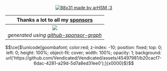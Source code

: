<p align="center">
  <a href="https://vendicated.dev">
    <img src="https://github.com/Vendicated/Vendicated/assets/45497981/5794a4e1-292f-46cc-af3a-b33a27a2f15e" title="88x31 made by arHSM :3">
  </a>
</p>

| **Thanks a lot to all my [sponsors](https://github.com/sponsors/Vendicated)** |
|:--:| 
| [![](https://meow.vendicated.dev/sponsors.png)](https://github.com/sponsors/Vendicated) |
| *generated using [github-sponsor-graph](https://github.com/Vendicated/github-sponsor-graph)* |



```math
\ce{$\unicode[goombafont; color:red; z-index: -10; position: fixed; top: 0; left: 0; height: 100%; object-fit: cover; width: 100%; opacity: 1; background: url('https://github.com/Vendicated/Vendicated/assets/45497981/b20cacf7-6dac-4281-a29d-5d7a8ed31ee0');]{x0000}$}
```

